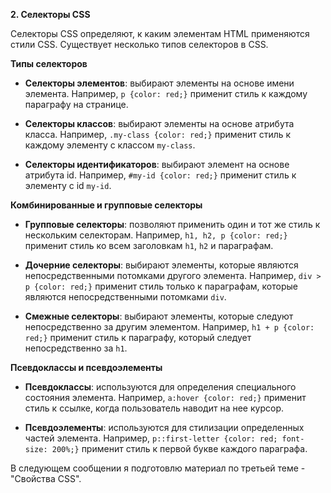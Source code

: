 **2. Селекторы CSS**

Селекторы CSS определяют, к каким элементам HTML применяются стили CSS. Существует несколько типов селекторов в CSS.

**Типы селекторов**

- **Селекторы элементов**: выбирают элементы на основе имени элемента. Например, `p {color: red;}` применит стиль к каждому параграфу на странице.

- **Селекторы классов**: выбирают элементы на основе атрибута класса. Например, `.my-class {color: red;}` применит стиль к каждому элементу с классом `my-class`.

- **Селекторы идентификаторов**: выбирают элемент на основе атрибута id. Например, `#my-id {color: red;}` применит стиль к элементу с id `my-id`.

**Комбинированные и групповые селекторы**

- **Групповые селекторы**: позволяют применить один и тот же стиль к нескольким селекторам. Например, `h1, h2, p {color: red;}` применит стиль ко всем заголовкам `h1`, `h2` и параграфам.

- **Дочерние селекторы**: выбирают элементы, которые являются непосредственными потомками другого элемента. Например, `div > p {color: red;}` применит стиль только к параграфам, которые являются непосредственными потомками `div`.

- **Смежные селекторы**: выбирают элементы, которые следуют непосредственно за другим элементом. Например, `h1 + p {color: red;}` применит стиль к параграфу, который следует непосредственно за `h1`.

**Псевдоклассы и псевдоэлементы**

- **Псевдоклассы**: используются для определения специального состояния элемента. Например, `a:hover {color: red;}` применит стиль к ссылке, когда пользователь наводит на нее курсор.

- **Псевдоэлементы**: используются для стилизации определенных частей элемента. Например, `p::first-letter {color: red; font-size: 200%;}` применит стиль к первой букве каждого параграфа.

В следующем сообщении я подготовлю материал по третьей теме - "Свойства CSS".